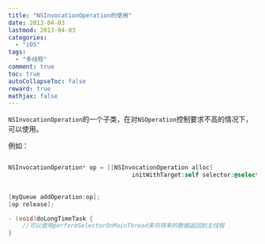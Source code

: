 ```yaml
---
title: "NSInvocationOperation的使用"
date: 2013-04-03
lastmod: 2013-04-03
categories:
  - "iOS"
tags:
  - "多线程"
comment: true
toc: true
autoCollapseToc: false
reward: true
mathjax: false
---
```



`NSInvocationOperation`的一个子类，在对`NSOperation`控制要求不高的情况下，可以使用。

例如：

```objective-c

NSInvocationOperation* op = [[NSInvocationOperation alloc]
                                   initWithTarget:self selector:@selector(doLongTimeTask) object:nil];
    
    
[myQueue addOperation:op];
[op release];

- (void)doLongTimeTask {
    //可以使用performSelectorOnMainThread来将得来的数据返回到主线程
}

```

